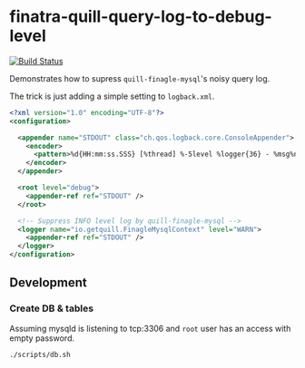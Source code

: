 # finatra-quill-query-log-to-debug-level
[![Build Status](https://travis-ci.org/laysakura/finatra-quill-query-log-to-debug-level.svg?branch=master)](https://travis-ci.org/laysakura/finatra-quill-query-log-to-debug-level)

Demonstrates how to supress `quill-finagle-mysql`'s noisy query log.

The trick is just adding a simple setting to `logback.xml`.

```xml:logback.xml
<?xml version="1.0" encoding="UTF-8"?>
<configuration>

  <appender name="STDOUT" class="ch.qos.logback.core.ConsoleAppender">
    <encoder>
      <pattern>%d{HH:mm:ss.SSS} [%thread] %-5level %logger{36} - %msg%n</pattern>
    </encoder>
  </appender>

  <root level="debug">
    <appender-ref ref="STDOUT" />
  </root>

  <!-- Suppress INFO level log by quill-finagle-mysql -->
  <logger name="io.getquill.FinagleMysqlContext" level="WARN">
    <appender-ref ref="STDOUT" />
  </logger>
</configuration>
```

## Development

### Create DB & tables
Assuming mysqld is listening to tcp:3306 and `root` user has an access with empty password.

```bash
./scripts/db.sh
```
